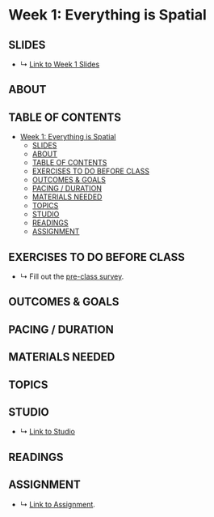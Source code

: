 # Week 1: Everything is Spatial

## SLIDES
* ↳ [Link to Week 1 Slides]()


## ABOUT



## TABLE OF CONTENTS

- [Week 1: Everything is Spatial](#week-1-everything-is-spatial)
  - [SLIDES](#slides)
  - [ABOUT](#about)
  - [TABLE OF CONTENTS](#table-of-contents)
  - [EXERCISES TO DO BEFORE CLASS](#exercises-to-do-before-class)
  - [OUTCOMES & GOALS](#outcomes--goals)
  - [PACING / DURATION](#pacing--duration)
  - [MATERIALS NEEDED](#materials-needed)
  - [TOPICS](#topics)
  - [STUDIO](#studio)
  - [READINGS](#readings)
  - [ASSIGNMENT](#assignment)

## EXERCISES TO DO BEFORE CLASS

* ↳ Fill out the [pre-class survey]().

## OUTCOMES & GOALS


## PACING / DURATION



## MATERIALS NEEDED


## TOPICS


## STUDIO

* ↳ [Link to Studio]()

## READINGS


## ASSIGNMENT

* ↳ [Link to Assignment]().